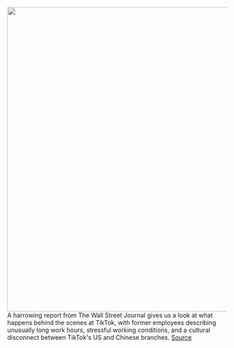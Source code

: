 <img src='https://cdn.vox-cdn.com/thumbor/P1dHPwd5xJp3tIK5ktfJWu23ea4=/0x0:2040x1360/1200x800/filters:focal(857x517:1183x843)/cdn.vox-cdn.com/uploads/chorus_image/image/70848388/acastro_190723_1777_tiktok_0002.0.0.jpg' width='700px' /><br/>
A harrowing report from The Wall Street Journal gives us a look at what happens behind the scenes at TikTok, with former employees describing unusually long work hours, stressful working conditions, and a cultural disconnect between TikTok's US and Chinese branches.
<a href='https://www.theverge.com/2022/5/9/23063350/tiktok-work-culture-stress-investigation-united-states'> Source <a/>